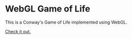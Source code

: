 # WebGL Game of Life

This is a Conway's Game of Life implemented using WebGL.

[Check it out.](https://andrezsanchez.com/pages/game-of-life)
